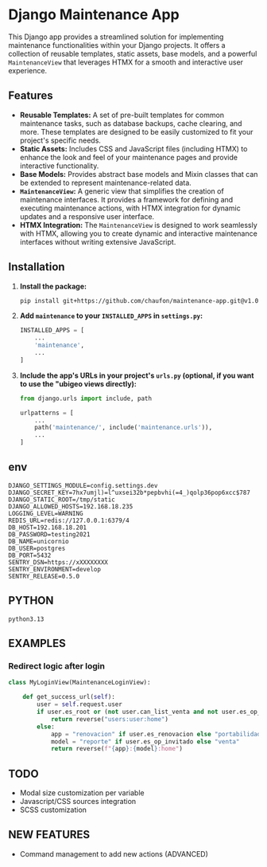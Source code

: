 # Django Maintenance App

This Django app provides a streamlined solution for implementing maintenance functionalities within
your Django projects. It offers a collection of reusable templates, static assets, base models, and
a powerful `MaintenanceView` that leverages HTMX for a smooth and interactive user experience.

## Features

* **Reusable Templates:**  A set of pre-built templates for common maintenance tasks, such as
  database backups, cache clearing, and more. These templates are designed to be easily customized
  to fit your project's specific needs.
* **Static Assets:** Includes CSS and JavaScript files (including HTMX) to enhance the look and feel
  of your maintenance pages and provide interactive functionality.
* **Base Models:** Provides abstract base models and Mixin classes that can be extended to represent
  maintenance-related data.
* **`MaintenanceView`:** A generic view that simplifies the creation of maintenance interfaces. It
  provides a framework for defining and executing maintenance actions, with HTMX integration for
  dynamic updates and a responsive user interface.
* **HTMX Integration:**  The `MaintenanceView` is designed to work seamlessly with HTMX, allowing
  you to create dynamic and interactive maintenance interfaces without writing extensive JavaScript.

## Installation

1. **Install the package:**

   ```bash
   pip install git+https://github.com/chaufon/maintenance-app.git@v1.0.0
   ```

2. **Add `maintenance` to your `INSTALLED_APPS` in `settings.py`:**

   ```python
   INSTALLED_APPS = [
       ...
       'maintenance',
       ...
   ]
   ```

3. **Include the app's URLs in your project's `urls.py` (optional, if you want to use the "ubigeo 
views directly):**

   ```python
   from django.urls import include, path

   urlpatterns = [
       ...
       path('maintenance/', include('maintenance.urls')),
       ...
   ]
   ```

## env

```shell
DJANGO_SETTINGS_MODULE=config.settings.dev
DJANGO_SECRET_KEY=7hx7umjl)=l^uxsei32b*pepbvhi(=4_)qolp36pop6xcc$787
DJANGO_STATIC_ROOT=/tmp/static
DJANGO_ALLOWED_HOSTS=192.168.18.235
LOGGING_LEVEL=WARNING
REDIS_URL=redis://127.0.0.1:6379/4
DB_HOST=192.168.18.201
DB_PASSWORD=testing2021
DB_NAME=unicornio
DB_USER=postgres
DB_PORT=5432
SENTRY_DSN=https://xXXXXXXXX
SENTRY_ENVIRONMENT=develop
SENTRY_RELEASE=0.5.0
```

## PYTHON

`python3.13`


## EXAMPLES

### Redirect logic after login

```python
class MyLoginView(MaintenanceLoginView):

    def get_success_url(self):
        user = self.request.user
        if user.es_root or (not user.can_list_venta and not user.es_op_invitado):
            return reverse("users:user:home")
        else:
            app = "renovacion" if user.es_renovacion else "portabilidad"
            model = "reporte" if user.es_op_invitado else "venta"
            return reverse(f"{app}:{model}:home")
```

## TODO

* Modal size customization per variable
* Javascript/CSS sources integration
* SCSS customization

## NEW FEATURES

* Command management to add new actions (ADVANCED)
